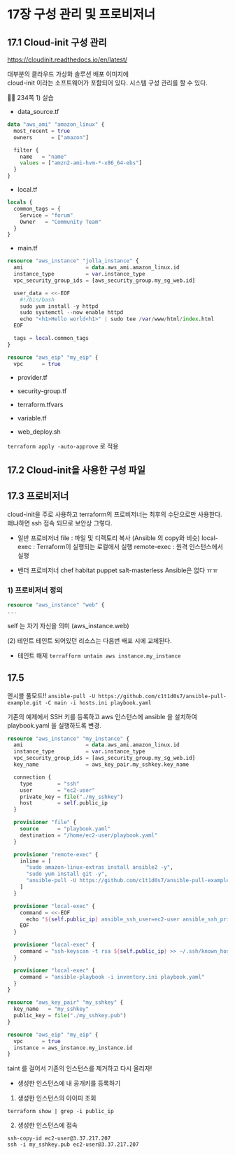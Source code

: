# 17장 구성 관리 및 프로비저너

## 17.1 Cloud-init 구성 관리
https://cloudinit.readthedocs.io/en/latest/

대부분의 클라우드 가상화 솔루션 배포 이미지에</br>
cloud-init 이라는 소프트웨어가 포함되어 있다.
시스템 구성 관리를 할 수 있다.

🚗🚗 234쪽 1) 실습
* data_source.tf
```tf
data "aws_ami" "amazon_linux" {
  most_recent = true
  owners      = ["amazon"]

  filter {
    name   = "name"
    values = ["amzn2-ami-hvm-*-x86_64-ebs"]
  }
} 
```

* local.tf
```tf
locals {
  common_tags = {
    Service = "forum"
    Owner   = "Community Team"
  }
}
```

* main.tf
```tf
resource "aws_instance" "jolla_instance" {
  ami                    = data.aws_ami.amazon_linux.id
  instance_type          = var.instance_type
  vpc_security_group_ids = [aws_security_group.my_sg_web.id]

  user_data = <<-EOF
    #!/bin/bash
    sudo yum install -y httpd
    sudo systemctl --now enable httpd
    echo "<h1>Hello world<h1>" | sudo tee /var/www/html/index.html
  EOF

  tags = local.common_tags
}

resource "aws_eip" "my_eip" {
  vpc      = true

```

* provider.tf

* security-group.tf

* terraform.tfvars

* variable.tf

* web_deploy.sh


`terraform apply -auto-approve` 로 적용

## 17.2 Cloud-init을 사용한 구성 파일


## 17.3 프로비저너

cloud-init을 주로 사용하고 terraform의 프로비저너는 최후의 수단으로만 사용한다.</br>
왜냐하면 ssh 접속 되므로 보안상 그렇다.

- 일반 프로비저너
  file : 파일 및 디렉토리 복사 (Ansible 의 copy와 비슷)
  local-exec : Terraform이 실행되는 로컬에서 실행
  remote-exec : 원격 인스턴스에서 실행

- 벤더 프로비저너
  chef
  habitat
  puppet
  salt-masterless
  Ansible은 없다 ㅠㅠ

### 1) 프로비저너 정의
```tf
resource "aws_instance" "web" {
...
```
self 는 자기 자신을 의미 (aws_instance.web)

(2) 테인트
테인트 되어있던 리소스는 다음번 배포 시에 교체된다.
* 테인트 해제
`terrafform untain aws instance.my_instance`





## 17.5

엔시블 풀모드!!
`ansible-pull -U https://github.com/c1t1d0s7/ansible-pull-example.git -C main -i hosts.ini playbook.yaml`

기존의 예제에서 SSH 키를 등록하고 aws 인스턴스에 ansible 을 설치하여 playbook.yaml 을 실행하도록 변경.
```tf
resource "aws_instance" "my_instance" {
  ami                    = data.aws_ami.amazon_linux.id
  instance_type          = var.instance_type
  vpc_security_group_ids = [aws_security_group.my_sg_web.id]
  key_name               = aws_key_pair.my_sshkey.key_name

  connection {
    type        = "ssh"
    user        = "ec2-user"
    private_key = file("./my_sshkey")
    host        = self.public_ip
  }

  provisioner "file" {
    source      = "playbook.yaml"
    destination = "/home/ec2-user/playbook.yaml"
  }

  provisioner "remote-exec" {
    inline = [
      "sudo amazon-linux-extras install ansible2 -y",
      "sudo yum install git -y",
      "ansible-pull -U https://github.com/c1t1d0s7/ansible-pull-example.git -C main -i hosts.ini playbook.yaml",
    ]
  }

  provisioner "local-exec" {
    command = <<-EOF
      echo "${self.public_ip} ansible_ssh_user=ec2-user ansible_ssh_private_key_file=./my_sshkey" > inventory.ini
    EOF
  }

  provisioner "local-exec" {
    command = "ssh-keyscan -t rsa ${self.public_ip} >> ~/.ssh/known_hosts"    
  }

  provisioner "local-exec" {
    command = "ansible-playbook -i inventory.ini playbook.yaml"
  }
}

resource "aws_key_pair" "my_sshkey" {
  key_name   = "my_sshkey"
  public_key = file("./my_sshkey.pub")
}

resource "aws_eip" "my_eip" {
  vpc      = true
  instance = aws_instance.my_instance.id
}
```
taint 를 걸어서 기존의 인스턴스를 제거하고 다시 올리자!

* 생성한 인스턴스에 내 공개키를 등록하기
1) 생성한 인스턴스의 아이피 조회
```shell
terraform show | grep -i public_ip
```

2) 생성한 인스턴스에 접속
```shell
ssh-copy-id ec2-user@3.37.217.207
ssh -i my_sshkey.pub ec2-user@3.37.217.207
```